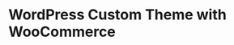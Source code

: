 # WordPress Custom  Theme with WooCommerce

<!-- ### To access phpmyadmin, go to http://localhost:8080/ Username: root Password: somewordpress -->
<!-- ### To access wordpress, go to http://localhost Username: admin Password: admin -->
